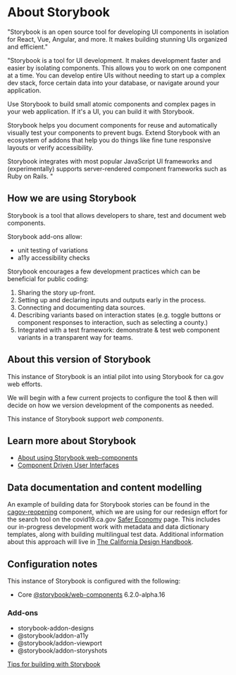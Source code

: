 # About Storybook
"Storybook is an open source tool for developing UI components in isolation for React, Vue, Angular, and more. It makes building stunning UIs organized and efficient."

"Storybook is a tool for UI development. It makes development faster and easier by isolating components. This allows you to work on one component at a time. You can develop entire UIs without needing to start up a complex dev stack, force certain data into your database, or navigate around your application.

Use Storybook to build small atomic components and complex pages in your web application. If it's a UI, you can build it with Storybook.

Storybook helps you document components for reuse and automatically visually test your components to prevent bugs. Extend Storybook with an ecosystem of addons that help you do things like fine tune responsive layouts or verify accessibility.

Storybook integrates with most popular JavaScript UI frameworks and (experimentally) supports server-rendered component frameworks such as Ruby on Rails.
"

## How we are using Storybook
Storybook is a tool that allows developers to share, test and document web components.

Storybook add-ons allow:

* unit testing of variations
* a11y accessibility checks

Storybook encourages a few development practices which can be beneficial for public coding:

1. Sharing the story up-front.
2. Setting up and declaring inputs and outputs early in the process.
3. Connecting and documenting data sources.
4. Describing variants based on interaction states (e.g. toggle buttons or component responses to interaction, such as selecting a county.)
5. Integrated with a test framework: demonstrate & test web component variants in a transparent way for teams.

## About this version of Storybook
This instance of Storybook is an intial pilot into using Storybook for ca.gov web efforts.

We will begin with a few current projects to configure the tool & then will decide on how we version development of the components as needed.

This instance of Storybook support _*web components*_.

## Learn more about Storybook

* [About using Storybook web-components](https://storybook.js.org/docs/web-components/get-started/introduction)
* [Component Driven User Interfaces](https://www.componentdriven.org/)

## Data documentation and content modelling
An example of building data for Storybook stories can be found in the [cagov-reopening](https://github.com/cagov/storybook-ca-gov/tree/main/stories/web-components/cagov-reopening) component, which we are using for our redesign effort for the search tool on the covid19.ca.gov [Safer Economy](https://covid19.ca.gov/safer-economy) page. This includes our in-progress development work with metadata and data dictionary templates, along with building multilingual test data. Additional information about this approach will live in [The California Design Handbook](https://cagov.github.io/covid19.ca.gov-site-handbook/).

## Configuration notes
This instance of Storybook is configured with the following:

* Core [@storybook/web-components](https://www.npmjs.com/package/@storybook/web-components) 6.2.0-alpha.16

### Add-ons

* storybook-addon-designs
* @storybook/addon-a11y
* @storybook/addon-viewport
* @storybook/addon-storyshots

[Tips for building with Storybook](TIPS.md)
